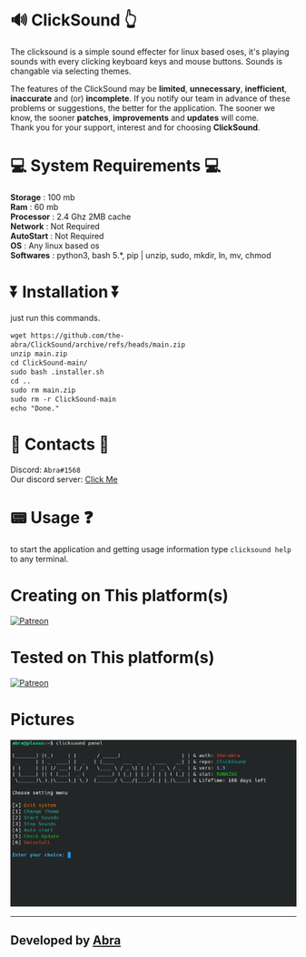 # 🔊 ClickSound 👆
The clicksound is a simple sound effecter for linux based oses, it's playing sounds with every clicking keyboard keys and mouse buttons. Sounds is changable via selecting themes.

The features of the ClickSound may be **limited**, **unnecessary**, **inefficient**, **inaccurate** and (or) **incomplete**. If you notify our team in advance of these problems or suggestions, the better for the application. The sooner we know, the sooner **patches**, **improvements** and **updates** will come. <br />
Thank you for your support, interest and for choosing **ClickSound**. <br />

# :computer: System Requirements :computer:
**Storage**   : 100 mb </br>
**Ram**       : 60 mb </br>
**Processor** : 2.4 Ghz 2MB cache </br>
**Network**   : Not Required </br>
**AutoStart** : Not Required </br>
**OS**        : Any linux based os </br>
**Softwares** : python3, bash 5.*, pip | unzip, sudo, mkdir, ln, mv, chmod</br>


# :arrow_double_down: Installation :arrow_double_down:
just run this commands.
```
wget https://github.com/the-abra/ClickSound/archive/refs/heads/main.zip
unzip main.zip
cd ClickSound-main/
sudo bash .installer.sh
cd ..
sudo rm main.zip
sudo rm -r ClickSound-main
echo "Done."
```

# :satellite: Contacts :satellite:
Discord: `Abra#1568`<br />
Our discord server: [Click Me](https://discord.gg/R6fVaQS5We "Click Me")

# :pager: Usage :question:
to start the application and getting usage information type ```clicksound help ``` to any terminal.<br />

# Creating on This platform(s)

<a href="https://linuxmint.com/" target="_blank"><img src="https://linuxmint.com/web/img/logo-mono.svg" alt="Patreon" height="174" width="310"></a></br>

# Tested on This platform(s)

<a href="https://linuxmint.com/" target="_blank"><img src="https://linuxmint.com/web/img/logo-mono.svg" alt="Patreon" height="174" width="310"></a></br>

# Pictures
<img src="https://raw.githubusercontent.com/the-abra/ClickSound/main/system/clicksound.png" alt="ByNoGame"></img>

------------ 
Developed by [Abra](https://github.com/the-abra "Abra")
------------

